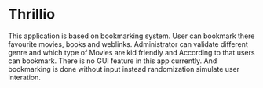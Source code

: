 # Thrillio

This application is based on bookmarking system.
User can bookmark there favourite movies, books and weblinks.
Administrator can validate different genre and which type of Movies are kid friendly and According to that users can bookmark.
There is no GUI feature in this app currently.
And bookmarking is done without input instead randomization simulate user interation.
